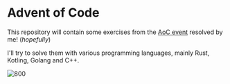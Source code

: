 # Advent of Code
This repository will contain some exercises from the [AoC event](https://adventofcode.com/2023) resolved by me! (*hopefully*)

I'll try to solve them with various programming languages, mainly Rust, Kotling, Golang and C++.

![800](https://github.com/framilano/AdventOfCode2023/assets/28491164/548e40b6-721e-4b3d-956a-0252058245aa)
